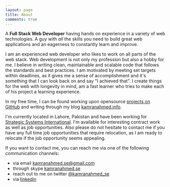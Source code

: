```yaml
---
layout: page
title: About
comments: true
---
```


A **Full Stack Web Developer** having hands on experience in a variety of web technologies. A guy with *all* the skills you need to build great web applications and an eagerness to constantly learn and improve. 

I am an experienced web developer who likes to work on all parts of the web stack. Web development is not only my profession but also a hobby for me. I believe in writing clean, maintainable and scalable code that follows the standards and best practices. I am motivated by meeting set targets within deadlines, as it gives me a sense of accomplishment and it's something that I can look back on and say "I achieved that". I create things for the web with longevity in mind, am a fast learner who tries to make each of his project a learning experience.

In my free time, I can be found working upon opensource [projects on GitHub](http://github.com/kamranahmedse) and writing through my blog [kamranahmed.info](http://kamranahmed.info).

I'm currently located in Lahore, Pakistan and have been working for [Strategic Systems International](http://ssidecisions.com). I'm available for interesting contract work as well as job opportunities. Also please do not hesitate to contact me if you have any full time job opportunities that require relocation, as I am ready to relocate if the job opportunity seems appealing.

If you want to contact me, you can reach me via one of the following communication channels:

- via email <a href="mailto:kamranahmed.se@gmail.com">kamranahmed.se@gmail.com</a>
- through skype <a href="skype:kamranahmed.se?add">kamranahmed.se</a>
- reach out to me on twitter [@kamranahmed_se](http://twitter.com/kamranahmed_se)
- via [linkedin](http://linkedin.com/in/kaamranahmed)
